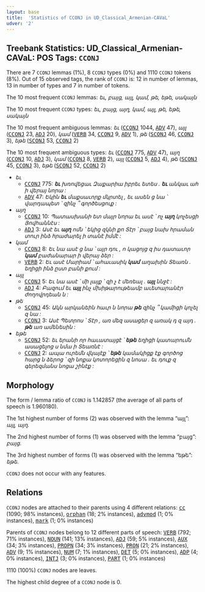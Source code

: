 ```yaml
---
layout: base
title:  'Statistics of CCONJ in UD_Classical_Armenian-CAVaL'
udver: '2'
---
```


## Treebank Statistics: UD_Classical_Armenian-CAVaL: POS Tags: `CCONJ`

There are 7 `CCONJ` lemmas (1%), 8 `CCONJ` types (0%) and 1110 `CCONJ` tokens (8%).
Out of 15 observed tags, the rank of `CCONJ` is: 12 in number of lemmas, 13 in number of types and 7 in number of tokens.

The 10 most frequent `CCONJ` lemmas: <em>եւ, բայց, այլ, կամ, թե, եթե, սակայն</em>

The 10 most frequent `CCONJ` types:  <em>եւ, բայց, այղ, կամ, այլ, թե, եթե, սակայն</em>

The 10 most frequent ambiguous lemmas: <em>եւ</em> (<tt><a href="xcl_caval-pos-CCONJ.html">CCONJ</a></tt> 1044, <tt><a href="xcl_caval-pos-ADV.html">ADV</a></tt> 47), <em>այլ</em> (<tt><a href="xcl_caval-pos-CCONJ.html">CCONJ</a></tt> 23, <tt><a href="xcl_caval-pos-ADJ.html">ADJ</a></tt> 20), <em>կամ</em> (<tt><a href="xcl_caval-pos-VERB.html">VERB</a></tt> 34, <tt><a href="xcl_caval-pos-CCONJ.html">CCONJ</a></tt> 9, <tt><a href="xcl_caval-pos-ADV.html">ADV</a></tt> 1), <em>թե</em> (<tt><a href="xcl_caval-pos-SCONJ.html">SCONJ</a></tt> 46, <tt><a href="xcl_caval-pos-CCONJ.html">CCONJ</a></tt> 3), <em>եթե</em> (<tt><a href="xcl_caval-pos-SCONJ.html">SCONJ</a></tt> 53, <tt><a href="xcl_caval-pos-CCONJ.html">CCONJ</a></tt> 2)

The 10 most frequent ambiguous types:  <em>եւ</em> (<tt><a href="xcl_caval-pos-CCONJ.html">CCONJ</a></tt> 775, <tt><a href="xcl_caval-pos-ADV.html">ADV</a></tt> 47), <em>այղ</em> (<tt><a href="xcl_caval-pos-CCONJ.html">CCONJ</a></tt> 10, <tt><a href="xcl_caval-pos-ADJ.html">ADJ</a></tt> 3), <em>կամ</em> (<tt><a href="xcl_caval-pos-CCONJ.html">CCONJ</a></tt> 8, <tt><a href="xcl_caval-pos-VERB.html">VERB</a></tt> 2), <em>այլ</em> (<tt><a href="xcl_caval-pos-CCONJ.html">CCONJ</a></tt> 5, <tt><a href="xcl_caval-pos-ADJ.html">ADJ</a></tt> 4), <em>թե</em> (<tt><a href="xcl_caval-pos-SCONJ.html">SCONJ</a></tt> 45, <tt><a href="xcl_caval-pos-CCONJ.html">CCONJ</a></tt> 3), <em>եթե</em> (<tt><a href="xcl_caval-pos-SCONJ.html">SCONJ</a></tt> 52, <tt><a href="xcl_caval-pos-CCONJ.html">CCONJ</a></tt> 2)


* <em>եւ</em>
  * <tt><a href="xcl_caval-pos-CCONJ.html">CCONJ</a></tt> 775: <em><b>եւ</b> խռովեցաւ Զաքարիա իբրեւ ետես . <b>եւ</b> անկաւ ահ ի վերայ նորա :</em>
  * <tt><a href="xcl_caval-pos-ADV.html">ADV</a></tt> 47: <em>Եկին <b>եւ</b> մաքսաւորք մկրտել , եւ ասեն ց նա ՝ վարդապետ ՝ զինչ ՞ գործեսցուք :</em>
* <em>այղ</em>
  * <tt><a href="xcl_caval-pos-CCONJ.html">CCONJ</a></tt> 10: <em>Պատասխանի ետ մայր նորա եւ ասէ ՝ ոչ <b>այղ</b> կոչեսցի Յովհաննէս :</em>
  * <tt><a href="xcl_caval-pos-ADJ.html">ADJ</a></tt> 3: <em>Ասէ եւ <b>այղ</b> ոմն ՝ եկից զկնի քո Տէր ՝ բայց նախ հրաման տուր ինձ հրաժարել ի տանէ իմմէ :</em>
* <em>կամ</em>
  * <tt><a href="xcl_caval-pos-CCONJ.html">CCONJ</a></tt> 8: <em>Եւ նա ասէ ց նա ՝ այր դու , ո կացոյց զ իս դատաւոր <b>կամ</b> բաժանարար ի վերայ ձեր :</em>
  * <tt><a href="xcl_caval-pos-VERB.html">VERB</a></tt> 2: <em>Եւ ասէ Մարիամ ՝ ահաւասիկ <b>կամ</b> աղախին Տեառն . եղիցի ինձ ըստ բանի քում :</em>
* <em>այլ</em>
  * <tt><a href="xcl_caval-pos-CCONJ.html">CCONJ</a></tt> 5: <em>Եւ նա ասէ ՝ մի լայք ՝ զի չ է մեռեալ . <b>այլ</b> ննջէ :</em>
  * <tt><a href="xcl_caval-pos-ADJ.html">ADJ</a></tt> 4: <em>Բազում եւ <b>այլ</b> ինչ մխիթարութեամբ աւետարանէր ժողովրդեան ն :</em>
* <em>թե</em>
  * <tt><a href="xcl_caval-pos-SCONJ.html">SCONJ</a></tt> 45: <em>Ակն արկանեին հաւր ն նորա <b>թե</b> զինչ ՞ կամիցի կոչել զ նա :</em>
  * <tt><a href="xcl_caval-pos-CCONJ.html">CCONJ</a></tt> 3: <em>Ասէ Պետրոս ՝ Տէր , առ մեզ ասացեր զ առակ դ զ այդ . <b>թե</b> առ ամենեսին :</em>
* <em>եթե</em>
  * <tt><a href="xcl_caval-pos-SCONJ.html">SCONJ</a></tt> 52: <em>եւ երանի որ հաւատայցէ ՝ <b>եթե</b> եղիցի կատարումն ասացելոց ս նմա ի Տեառնէ :</em>
  * <tt><a href="xcl_caval-pos-CCONJ.html">CCONJ</a></tt> 2: <em>ապա ուրեմն վկայէք ՝ <b>եթե</b> կամակիցք էք գործոց հարց ն ձերոց ՝ զի նոքա կոտորեցին զ նոսա . եւ դուք զ գերեզմանս նոցա շինէք :</em>

## Morphology

The form / lemma ratio of `CCONJ` is 1.142857 (the average of all parts of speech is 1.960180).

The 1st highest number of forms (2) was observed with the lemma “այլ”: <em>այլ, այղ</em>.

The 2nd highest number of forms (1) was observed with the lemma “բայց”: <em>բայց</em>.

The 3rd highest number of forms (1) was observed with the lemma “եթե”: <em>եթե</em>.

`CCONJ` does not occur with any features.


## Relations

`CCONJ` nodes are attached to their parents using 4 different relations: <tt><a href="xcl_caval-dep-cc.html">cc</a></tt> (1090; 98% instances), <tt><a href="xcl_caval-dep-orphan.html">orphan</a></tt> (18; 2% instances), <tt><a href="xcl_caval-dep-advmod.html">advmod</a></tt> (1; 0% instances), <tt><a href="xcl_caval-dep-mark.html">mark</a></tt> (1; 0% instances)

Parents of `CCONJ` nodes belong to 12 different parts of speech: <tt><a href="xcl_caval-pos-VERB.html">VERB</a></tt> (792; 71% instances), <tt><a href="xcl_caval-pos-NOUN.html">NOUN</a></tt> (141; 13% instances), <tt><a href="xcl_caval-pos-ADJ.html">ADJ</a></tt> (59; 5% instances), <tt><a href="xcl_caval-pos-AUX.html">AUX</a></tt> (34; 3% instances), <tt><a href="xcl_caval-pos-PROPN.html">PROPN</a></tt> (34; 3% instances), <tt><a href="xcl_caval-pos-PRON.html">PRON</a></tt> (21; 2% instances), <tt><a href="xcl_caval-pos-ADV.html">ADV</a></tt> (9; 1% instances), <tt><a href="xcl_caval-pos-NUM.html">NUM</a></tt> (7; 1% instances), <tt><a href="xcl_caval-pos-DET.html">DET</a></tt> (5; 0% instances), <tt><a href="xcl_caval-pos-ADP.html">ADP</a></tt> (4; 0% instances), <tt><a href="xcl_caval-pos-INTJ.html">INTJ</a></tt> (3; 0% instances), <tt><a href="xcl_caval-pos-PART.html">PART</a></tt> (1; 0% instances)

1110 (100%) `CCONJ` nodes are leaves.

The highest child degree of a `CCONJ` node is 0.

